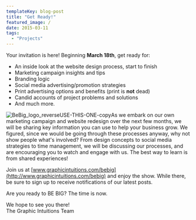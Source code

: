 ```yaml
---
templateKey: blog-post
title: "Get Ready!"
featured_image: /
date: 2015-03-11
tags:
  - "Projects"
---
```


Your invitation is here! Beginning **March 18th**, get ready for:

*   An inside look at the website design process, start to finish
*   Marketing campaign insights and tips
*   Branding logic
*   Social media advertising/promotion strategies
*   Print advertising options and benefits (print is **not** dead)
*   Candid accounts of project problems and solutions
*   And much more.

![BeBig_logo_reverseUSE-THIS-ONE-copy](/img/BeBig_logo_reverseUSE-THIS-ONE-copy-300x212.png)As we embark on our own marketing campaign and website redesign over the next few months, we will be sharing key information you can use to help your business grow. We figured, since we would be going through these processes anyway, why not show people what's involved? From design concepts to social media strategies to time management, we will be discussing our processes, and are encouraging you to watch and engage with us. The best way to learn is from shared experiences!

Join us at [www.graphicintuitions.com/bebig](http://www.graphicintuitions.com/bebig) and enjoy the show. While there, be sure to sign up to receive notifications of our latest posts.

Are you ready to BE BIG? The time is now.

We hope to see you there!  
The Graphic Intuitions Team
